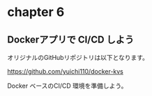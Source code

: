 # chapter 6
## Dockerアプリで CI/CD しよう

オリジナルのGitHubリポジトリは以下となります。

https://github.com/yuichi110/docker-kvs

Docker ベースのCI/CD 環境を準備しよう。
